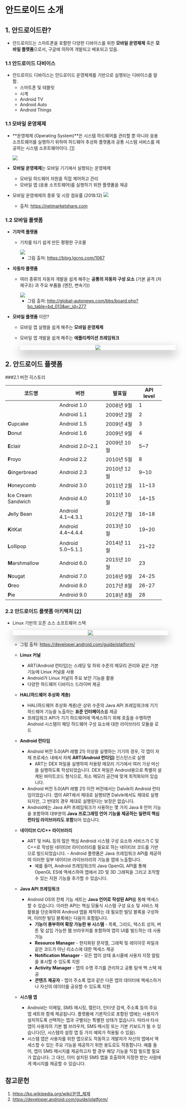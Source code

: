 <style> 
div.polaroid {
  	width: 500px;
  	box-shadow: 0 10px 30px 0 rgba(0, 0, 0, 0.2), 0 16px 30px 0 rgba(0, 0, 0, 0.19);
  	text-align: center;
	margin-bottom: 0.5cm;
}
</style>
# 안드로이드 소개


## 1. 안드로이드란?
- 안드로이드는 스마트폰을 포함한 다양한 디바이스를 위한 **모바일 운영체제** 혹은 **모바일 플랫폼**으로서, 구글에 의하여 개발되고 배포되고 있음.

### 1.1 안드로이드 다비이스
- 안드로이드 디바이스는 안드로이드 운영체제를 기반으로 실행되는 디바이스를 말함.
	- 스마트폰 및 테블릿
	- 시계
	- Android TV
	- Android Auto
	- Android Things

### 1.1 모바일 운영체제
- **운영체제 (Operating System)**은 시스템 하드웨어를 관리할 뿐 아니라 응용 소프트웨어를 실행하기 위하여 하드웨어 추상화 플랫폼과 공통 시스템 서비스를 제공하는 시스템 소프트웨어이다. [[1](https://ko.wikipedia.org/wiki/운영_체제)]

	<img src="https://upload.wikimedia.org/wikipedia/ko/thumb/a/a3/Operating_system_placement_kor.png/200px-Operating_system_placement_kor.png">

- **모바일 운영체제**는 모바일 기기에서 실행되는 운영체제
	- 모바일 하드웨어 자원을 직접 제어하고 관리
	- 모바일 앱 (응용 소프트웨어)를 실행하기 위한 플랫폼을 제공
- 모바일 운영체제의 종류 및 시장 점유률 (2018.12)
	<img src="figure/market_share.png">
	- 출처: https://netmarketshare.com

### 1.2 모바일 플랫폼
- **기차역 플랫폼**
	- 기차를 타기 쉽게 만든 평평한 구조물

		<img src="https://t1.daumcdn.net/cfile/tistory/2717794356FA5E6E1D">
	
		- 그림 출처: https://blog.lgcns.com/1067
	
- **자동차 플랫폼**
	- 여러 종류의 자동차 개발을  쉽게 해주는 **공통의 자동차 구성 요소** (기본 골격 (차체구조) 과 주요 부품들 (엔진, 변속기))

		<img src="http://www.global-autonews.com/upload/contents/imgfiles/557/1/32805_1.jpg">
	
		- 그림 출처: http://global-autonews.com/bbs/board.php?bo_table=bd_013&wr_id=277

- **모바일 플랫폼** 이란?
	- 모바일 앱 실행을 쉽게 해주는 **모바일 운영체제**
	- 모바일 앱 개발을 쉽게 해주는 **애플리케이션 프레임워크**

	
		<div class="polaroid">
			<img src="figure/mobile_platform.png">
		</div>
		
## 2. 안드로이드 플랫폼	
###2.1 버전 히스토리

| 코드명 | 버전 | 발표일 | API level |
|-------|----|------|-----------|
|	 	|	Android 1.0 | 2008년 9월 | 1 |
| 		| Android 1.1 | 2009년 2월 | 2 |
| **C**upcake | Android 1.5 | 2009년 4월 | 3 |
| **D**onut | Android 1.6 | 2009년 9월 | 4 |
| **E**clair | Android 2.0~2.1 |2009년 10월  | 5~7 |
| **F**royo | Android 2.2 | 2010년 5월 | 8 |
| **G**ingerbread | Android 2.3 | 2010년 12월 | 9~10 |
| **H**oneycomb | Android 3.0 | 2011년 2월 | 11~13 |
| **I**ce Cream Sandwich | Android 4.0| 2011년 10월 | 14~15 |
| **J**elly Bean | Android 4.1~4.3.1 | 2012년 7월 | 16~18 |
| **K**itKat | Android 4.4~4.4.4 | 2013년 10월 | 19~20|
| **L**ollipop | Android 5.0~5.1.1| 2014년 11월| 21~22|
| **M**arshmallow | Android 6.0| 2015년 10월|23 |
| **N**ougat | Android 7.0| 2016년 9월| 24-25|
| **O**reo | Android 8.0| 2017년 8월| 26-27|
| **P**ie | Android 9.0| 2018년 8월| 28|

### 2.2 안드로이드 플랫폼 아키텍처 [[2](https://developer.android.com/guide/platform/)]
- Linux 기반의 오픈 소스 소프트웨어 스택 
	<div class="polaroid">
		<img src="https://developer.android.com/guide/platform/images/android-stack_2x.png">	
 	</div>
 	
 	- 그림 출처: https://developer.android.com/guide/platform/

 	- **Linux 커널**
		- ART(Android 런타임)는 스레딩 및 하위 수준의 메모리 관리와 같은 기본 기능에 Linux 커널을 사용
		- Android가 Linux 커널의 주요 보안 기능을 활용
		- 다양한 하드웨어 디바이스 드라이버 제공
	- **HAL(하드웨어 추상화 계층)**
		- HAL(하드웨어 추상화 계층)은 상위 수준의 Java API 프레임워크에 기기 하드웨어 기능을 노출하는 **표준 인터페이스**를 제공
		- 프레임워크 API가 기기 하드웨어에 액세스하기 위해 호출을 수행하면 Android 시스템이 해당 하드웨어 구성 요소에 대한 라이브러리 모듈을 로드
	- **Android 런타임**
		- Android 버전 5.0(API 레벨 21) 이상을 실행하는 기기의 경우, 각 앱이 자체 프로세스 내에서 자체 **ART(Android 런타임)** 인스턴스로 실행 
			- ART는 DEX 파일을 실행하여 저용량 메모리 기기에서 여러 가상 머신을 실행하도록 작성되었습니다. DEX 파일은 Android용으로 특별히 설계된 바이트코드 형식으로, 최소 메모리 공간에 맞게 최적화되어 있습니다. 
		- Android 버전 5.0(API 레벨 21) 이전 버전에서는 Dalvik이 Android 런타임이었습니다. 앱이 ART에서 제대로 실행되면 Dalvik에서도 제대로 실행되지만, 그 반대의 경우 제대로 실행된다는 보장은 없습니다.
		- Android에는 Java API 프레임워크가 사용하는 몇 가지 Java 8 언어 기능을 포함하여 대부분의 **Java 프로그래밍 언어 기능을 제공하는 일련의 핵심 런타임 라이브러리도 포함**되어 있습니다.
	- **네이티브 C/C++ 라이브러리**
		- ART 및 HAL 등의 많은 핵심 Android 시스템 구성 요소와 서비스가 C 및 C++로 작성된 네이티브 라이브러리를 필요로 하는 네이티브 코드를 기반으로 빌드되었습니다. 		- Android 플랫폼은 Java 프레임워크 API를 제공하여 이러한 일부 네이티브 라이브러리의 기능을 앱에 노출합니다. 
			- 예를 들어, Android 프레임워크의 Java OpenGL API를 통해 OpenGL ES에 액세스하여 앱에서 2D 및 3D 그래픽을 그리고 조작할 수 있는 지원 기능을 추가할 수 있습니다.
	- **Java API 프레임워크**
		- Android OS의 전체 기능 세트는 **Java 언어로 작성된 API**를 통해 액세스할 수 있습니다. 이러한 API는 핵심 모듈식 시스템 구성 요소 및 서비스 재활용을 단순화하여 Android 앱을 제작하는 데 필요한 빌딩 블록을 구성하며, 이러한 빌딩 블록에는 다음이 포함됩니다.
			- **기능이 풍부하며 확장 가능한 뷰 시스템** - 목록, 그리드, 텍스트 상자, 버튼 및 삽입 가능한 웹 브라우저를 포함하여 앱의 UI를 빌드하는 데 사용 가능
			- **Resource Manager** - 현지화된 문자열, 그래픽 및 레이아웃 파일과 같은 코드가 아닌 리소스에 대한 액세스 제공
			- **Notification Manager** - 모든 앱이 상태 표시줄에 사용자 지정 알림을 표시할 수 있도록 지원
			- **Activity Manager** - 앱의 수명 주기를 관리하고 공통 탐색 백 스택 제공
			- **콘텐츠 제공자** - 앱이 주소록 앱과 같은 다른 앱의 데이터에 액세스하거나 자신의 데이터를 공유할 수 있도록 지원
	- **시스템 앱**
		- Android는 이메일, SMS 메시징, 캘린더, 인터넷 검색, 주소록 등의 주요 앱 세트와 함께 제공됩니다. 플랫폼에 기본적으로 포함된 앱에는 사용자가 설치하도록 선택하는 앱과 구별되는 특별한 상태가 없습니다. 따라서 타사 앱이 사용자의 기본 웹 브라우저, SMS 메시징 또는 기본 키보드가 될 수 있습니다(단, 시스템의 설정 앱 등 가지 예외가 적용될 수 있음).
		- 시스템 앱은 사용자를 위한 앱으로도 작동하고 개발자가 자신의 앱에서 액세스할 수 있는 주요 기능을 제공하기 위한 용도로도 작동합니다. 예를 들어, 앱이 SMS 메시지를 제공하고자 할 경우 해당 기능을 직접 빌드할 필요가 없습니다. 그 대신, 이미 설치된 SMS 앱을 호출하여 지정한 받는 사람에게 메시지를 제공할 수 있습니다.

## 참고문헌
1. https://ko.wikipedia.org/wiki/운영_체제
2. https://developer.android.com/guide/platform/

	